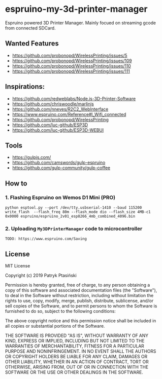 # espruino-my-3d-printer-manager
Espruino powered 3D Printer Manager. Mainly focued on streaming gcode from connected SDCard.

## Wanted Features
 * https://github.com/probonopd/WirelessPrinting/issues/5
 * https://github.com/probonopd/WirelessPrinting/issues/109
 * https://github.com/probonopd/WirelessPrinting/issues/110
 * https://github.com/probonopd/WirelessPrinting/issues/111

## Inspirations:
 * https://github.com/redweblabs/Node.js-3D-Printer-Software
 * https://github.com/chriswoodle/marlinjs
 * https://github.com/nneves/R2C2_WebInterface
 * https://www.espruino.com/Reference#l_Wifi_connected
 * https://github.com/probonopd/WirelessPrinting
 * https://github.com/luc-github/ESP3D
 * https://github.com/luc-github/ESP3D-WEBUI

## Tools
 * https://gulpjs.com/
 * https://github.com/camswords/gulp-espruino
 * https://github.com/gulp-community/gulp-coffee
 
## How to

### 1. Flashing Espruino on Wemos D1 Mini (PRO)

`python esptool.py --port /dev/tty.usbserial-1410 --baud 115200 write_flash  --flash_freq 80m --flash_mode dio --flash_size 4MB-c1  0x0000 espruino/espruino_2v01_esp8266_4mb_combined_4096.bin` 
 
### 2. Uploading `My3DPrinterManager` code to microcontroller
`TODO: https://www.espruino.com/Saving`

## License
MIT License

Copyright (c) 2019 Patryk Ptasiński

Permission is hereby granted, free of charge, to any person obtaining a copy
of this software and associated documentation files (the "Software"), to deal
in the Software without restriction, including without limitation the rights
to use, copy, modify, merge, publish, distribute, sublicense, and/or sell
copies of the Software, and to permit persons to whom the Software is
furnished to do so, subject to the following conditions:

The above copyright notice and this permission notice shall be included in all
copies or substantial portions of the Software.

THE SOFTWARE IS PROVIDED "AS IS", WITHOUT WARRANTY OF ANY KIND, EXPRESS OR
IMPLIED, INCLUDING BUT NOT LIMITED TO THE WARRANTIES OF MERCHANTABILITY,
FITNESS FOR A PARTICULAR PURPOSE AND NONINFRINGEMENT. IN NO EVENT SHALL THE
AUTHORS OR COPYRIGHT HOLDERS BE LIABLE FOR ANY CLAIM, DAMAGES OR OTHER
LIABILITY, WHETHER IN AN ACTION OF CONTRACT, TORT OR OTHERWISE, ARISING FROM,
OUT OF OR IN CONNECTION WITH THE SOFTWARE OR THE USE OR OTHER DEALINGS IN THE
SOFTWARE.
